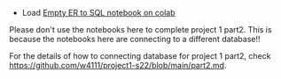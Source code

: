 


* Load [Empty ER to SQL notebook on colab](https://colab.research.google.com/github/w4111/w4111.github.io/blob/master/src/notebooks/ertosql_class.ipynb)

Please don't use the notebooks here to complete project 1 part2. This is because the notebooks here are connecting to a different database!!

For the details of how to connecting database for project 1 part2, check https://github.com/w4111/project1-s22/blob/main/part2.md.
